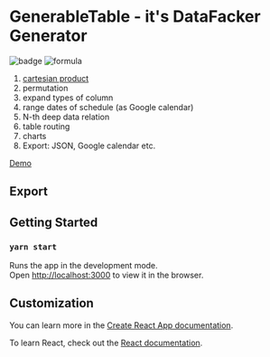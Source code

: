 # GenerableTable - it's DataFacker Generator

![badge](https://img.shields.io/endpoint?url=https://gist.githubusercontent.com/vbortsov/a87e32a5efd1686be86c338fa404872a/raw/test.json)
![formula](https://render.githubusercontent.com/render/math?math=\color{red}%5CHuge%20\frac{n!}{k!(n%20-%20k)!}%20=%20\binom{n}{k}%20=%20{}^{n}C_{k}%20=%20C_{n}^k)


1) [cartesian product](https://en.wikipedia.org/wiki/Cartesian_product)
2) permutation
3) expand types of column
4) range dates of schedule (as Google calendar)
5) N-th deep data relation
6) table routing
7) charts
8) Export: JSON, Google calendar etc.

[Demo](http://digital-adept.com/generabletable)

## Export
## Getting Started
### `yarn start`

Runs the app in the development mode.<br />
Open [http://localhost:3000](http://localhost:3000) to view it in the browser.

## Customization

You can learn more in the [Create React App documentation](https://facebook.github.io/create-react-app/docs/getting-started).

To learn React, check out the [React documentation](https://reactjs.org/).
